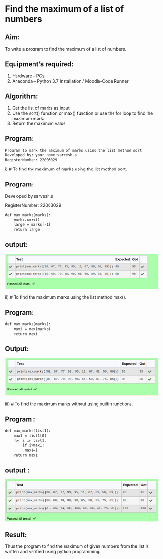 # Find the maximum of a list of numbers
## Aim:
To write a program to find the maximum of a list of numbers.
## Equipment’s required:
1.	Hardware – PCs
2.	Anaconda – Python 3.7 Installation / Moodle-Code Runner
## Algorithm:
1.	Get the list of marks as input
2.	Use the sort() function or max() function or use the for loop to find the maximum mark.
3.	Return the maximum value
## Program:
```
Program to mark the maximum of marks using the list method sort
Developed by: your name:sarvesh.s
RegisterNumber: 22003029
```
i)	# To find the maximum of marks using the list method sort.
## Program:

Developed by:sarvesh.s

RegisterNumber: 22003029
```
def max_marks(marks):
    marks.sort()
    large = marks[-1]
    return large

```
## output:
![output](./max1.png)

ii)	# To find the maximum marks using the list method max().
## Program:
```
def max_marks(marks):
    maxi = max(marks)
    return maxi
```

## Output:
![output](./max2.png)

iii) # To find the maximum marks without using builtin functions.
## Program :

```
def max_marks(list1):
    max1 = list1[0]
    for i in list1:
        if i>max1:
         max1=i
    return max1     
```    
## output :
![output](max3.png)


## Result:
Thus the program to find the maximum of given numbers from the list is written and verified using python programming.
